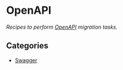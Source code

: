 # OpenAPI

_Recipes to perform [OpenAPI](https://www.openapis.org/) migration tasks._

## Categories

* [Swagger](/reference/recipes/openapi/swagger)


